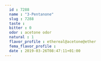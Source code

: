```yaml
---
  id : 7288
  name : "3-Pentanone"
  slug : 7288
  taste : 
  bitter : 0
  odor : acetone odor
  natural : 1
  flavor_profile : ethereal@acetone@ether
  fema_flavor_profile : 
  date : 2019-03-26T08:47:11+01:00
---
```



